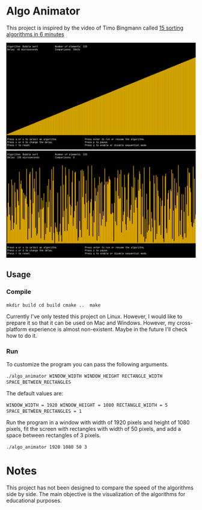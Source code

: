# Algo Animator

This project is inspired by the video of Timo Bingmann called [15 sorting
algorithms in 6 minutes](https://www.youtube.com/watch?v=kPRA0W1kECg)

![alt text](.repo/1.png) ![alt text](.repo/2.png)

## Usage

### Compile

	mkdir build cd build cmake ..  make

Currently I've only tested this project on Linux. However, I would like to
prepare it so that it can be used on Mac and Windows. However, my
cross-platform experience is almost non-existent. Maybe in the future I'll
check how to do it.

### Run

To customize the program you can pass the following arguments.

	./algo_animator WINDOW_WIDTH WINDOW_HEIGHT RECTANGLE_WIDTH
	SPACE_BETWEEN_RECTANGLES

The default values are:

	WINDOW_WIDTH = 1920 WINDOW_HEIGHT = 1080 RECTANGLE_WIDTH = 5
	SPACE_BETWEEN_RECTANGLES = 1

Run the program in a window with width of 1920 pixels and height of 1080
pixels, fit the screen with rectangles with width of 50 pixels, and add a space
between rectangles of 3 pixels.

	./algo_animator 1920 1080 50 3

# Notes

This project has not been designed to compare the speed of the algorithms side
by side. The main objective is the visualization of the algorithms for
educational purposes.

